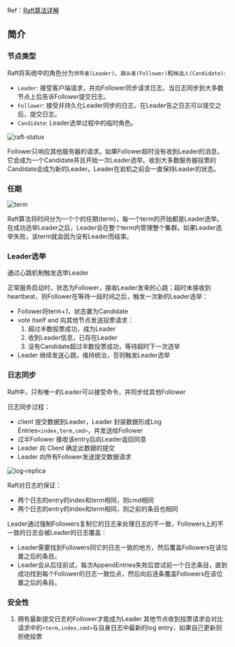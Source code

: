 Ref：[Raft算法详解](https://zhuanlan.zhihu.com/p/32052223)
## 简介

### 节点类型

Raft将系统中的角色分为`领导者(Leader)`、`跟从者(Follower)`和`候选人(Candidate)`:

- `Leader`: 接受客户端请求，并向Follower同步请求日志，当日志同步到大多数节点上后告诉Follower提交日志。
- `Follower`: 接受并持久化Leader同步的日志，在Leader告之日志可以提交之后，提交日志。
- `Candidate`: Leader选举过程中的临时角色。

![raft-status](https://oss.javaguide.cn/github/javaguide/paxos-server-state.png)

Follower只响应其他服务器的请求。如果Follower超时没有收到Leader的消息，它会成为一个Candidate并且开始一次Leader选举。收到大多数服务器投票的Candidate会成为新的Leader。Leader在宕机之前会一直保持Leader的状态。

### 任期

![term](https://oss.javaguide.cn/github/javaguide/paxos-term.png)

Raft算法将时间分为一个个的任期(term)，每一个term的开始都是Leader选举。在成功选举Leader之后，Leader会在整个term内管理整个集群。如果Leader选举失败，该term就会因为没有Leader而结束。

### Leader选举

通过心跳机制触发选举Leader

正常服务启动时，状态为Follower，接收Leader发来的心跳；超时未接收到heartbeat，则Follower在等待一段时间之后，触发一次新的Leader选举：
- Follower将term+1，状态置为Candidate
- vote itself and 向其他节点发送投票请求：
	1. 超过半数投票成功，成为Leader
	2. 收到Leader信息，已存在Leader
	3. 没有Candidate超过半数投票成功，等待超时下一次选举
- Leader 继续发送心跳，维持统治，否则触发Leader选举

### 日志同步

Raft中，只有唯一的Leader可以接受命令，并同步给其他Follower

日志同步过程：
- client 提交数据到Leader，Leader 封装数据形成Log Entries`<index,term,cmd>`，并发送给Follower
- 过半Follower 接收该entry后向Leader返回同意
- Leader 向 Client 确定此数据的提交
- Leader 向所有Follower发送提交数据请求

![log-replica](https://pic1.zhimg.com/v2-7cdaa12c6f34b1e92ef86b99c3bdcf32_1440w.jpg)

Raft对日志的保证：
- 两个日志的entry的index和term相同，则cmd相同
- 两个日志的entry的index和term相同，则之前的条目也相同

Leader通过强制Followers复制它的日志来处理日志的不一致，Followers上的不一致的日志会被Leader的日志覆盖：
- Leader需要找到Followers同它的日志一致的地方，然后覆盖Followers在该位置之后的条目。
- Leader会从后往前试，每次AppendEntries失败后尝试前一个日志条目，直到成功找到每个Follower的日志一致位点，然后向后逐条覆盖Followers在该位置之后的条目。
### 安全性

1. 拥有最新提交日志的Follower才能成为Leader
其他节点收到投票请求会对比请求中的`<term,index,cmd>`与自身日志中最新的log entry，如果自己更新则拒绝投票

